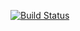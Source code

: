[![Build Status](https://travis-ci.org/tarigo/msgpack.svg?branch=master)](https://travis-ci.org/tarigo/msgpack)

